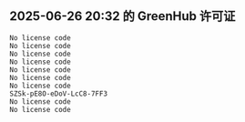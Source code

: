 ## 2025-06-26 20:32 的 GreenHub 许可证
```
No license code
No license code
No license code
No license code
No license code
No license code
No license code
SZSk-pE8O-eDoV-LcC8-7FF3
No license code
No license code
```
